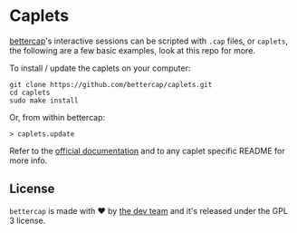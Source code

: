 # Caplets

[bettercap](https://github.com/bettercap/bettercap)'s interactive sessions can be scripted with `.cap` files, or `caplets`, the following are a few basic examples, look at this repo for more.

To install / update the caplets on your computer:

    git clone https://github.com/bettercap/caplets.git
    cd caplets
    sudo make install

Or, from within bettercap:

    > caplets.update

Refer to the [official documentation](https://www.bettercap.org/) and to any caplet specific README for more info.

## License

`bettercap` is made with ♥  by [the dev team](https://github.com/orgs/bettercap/people) and it's released under the GPL 3 license.
